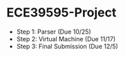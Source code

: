 # ECE39595-Project
- Step 1: Parser (Due 10/25)
- Step 2: Virtual Machine (Due 11/17)
- Step 3: Final Submission (Due 12/5)
